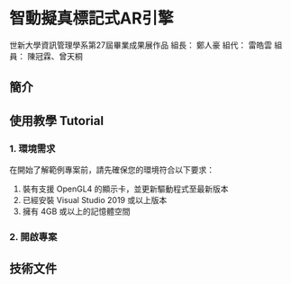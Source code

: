 # 智動擬真標記式AR引擎
世新大學資訊管理學系第27屆畢業成果展作品
  組長： 鄭人豪
  組代： 雷皓雲
  組員： 陳冠霖、曾天桐

## 簡介


## 使用教學 Tutorial
### 1. 環境需求
  在開始了解範例專案前，請先確保您的環境符合以下要求：
  1. 裝有支援 OpenGL4 的顯示卡，並更新驅動程式至最新版本
  2. 已經安裝 Visual Studio 2019 或以上版本
  3. 擁有 4GB 或以上的記憶體空間
  
### 2. 開啟專案
  

## 技術文件

